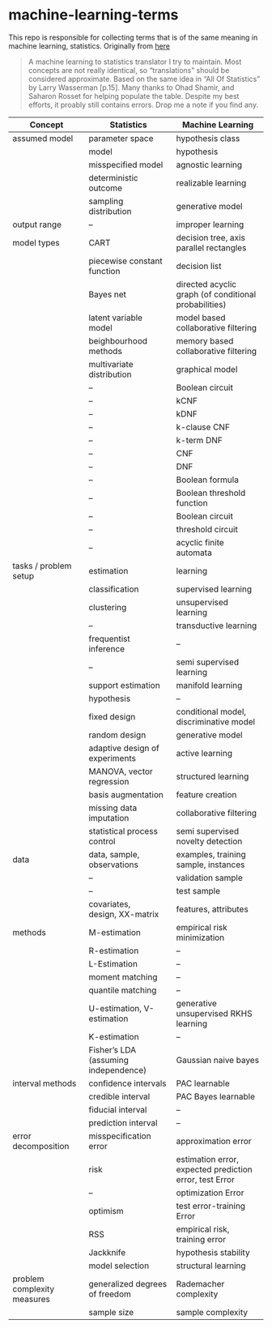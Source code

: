 # machine-learning-terms

This repo is responsible for collecting terms that is of the same meaning in machine learning, statistics.
Originally from [here](http://www.john-ros.com/translator/)


>A machine learning to statistics translator I try to maintain. Most concepts are not really identical, so “translations” should be considered approximate. Based on the same idea in “All Of Statistics” by Larry Wasserman [p.15]. Many thanks to Ohad Shamir, and Saharon Rosset for helping populate the table. Despite my best efforts, it proably still contains errors. Drop me a note if you find any.

| Concept                     | Statistics                           | Machine Learning                                        |
|-----------------------------|--------------------------------------|---------------------------------------------------------|
| assumed model               | parameter space                      | hypothesis class                                        |
|                             | model                                | hypothesis                                              |
|                             | misspecified model                   | agnostic learning                                       |
|                             | deterministic outcome                | realizable learning                                     |
|                             | sampling distribution                | generative model                                        |
| output range                | –                                    | improper learning                                       |
| model types                 | CART                                 | decision tree, axis parallel rectangles                 |
|                             | piecewise constant function          | decision list                                           |
|                             | Bayes net                            | directed acyclic graph (of conditional probabilities)   |
|                             | latent variable model                | model based collaborative filtering                     |
|                             | beighbourhood methods                | memory based collaborative filtering                    |
|                             | multivariate distribution            | graphical model                                         |
|                             | –                                    | Boolean circuit                                         |
|                             | –                                    | kCNF                                                    |
|                             | –                                    | kDNF                                                    |
|                             | –                                    | k-clause CNF                                            |
|                             | –                                    | k-term DNF                                              |
|                             | –                                    | CNF                                                     |
|                             | –                                    | DNF                                                     |
|                             | –                                    | Boolean formula                                         |
|                             | –                                    | Boolean threshold function                              |
|                             | –                                    | Boolean circuit                                         |
|                             | –                                    | threshold circuit                                       |
|                             | –                                    | acyclic finite automata                                 |
| tasks / problem setup       | estimation                           | learning                                                |
|                             | classification                       | supervised learning                                     |
|                             | clustering                           | unsupervised learning                                   |
|                             | –                                    | transductive learning                                   |
|                             | frequentist inference                | –                                                       |
|                             | –                                    | semi supervised learning                                |
|                             | support estimation                   | manifold learning                                       |
|                             | hypothesis                           | –                                                       |
|                             | fixed design                         | conditional model, discriminative model                 |
|                             | random design                        | generative model                                        |
|                             | adaptive design of experiments       | active learning                                         |
|                             | MANOVA, vector regression            | structured learning                                     |
|                             | basis augmentation                   | feature creation                                        |
|                             | missing data imputation              | collaborative filtering                                 |
|                             | statistical process control          | semi supervised novelty detection                       |
| data                        | data, sample, observations           | examples, training sample, instances                    |
|                             | –                                    | validation sample                                       |
|                             | –                                    | test sample                                             |
|                             | covariates, design, XX-matrix        | features, attributes                                    |
| methods                     | M-estimation                         | empirical risk minimization                             |
|                             | R-estimation                         | –                                                       |
|                             | L-Estimation                         | –                                                       |
|                             | moment matching                      | –                                                       |
|                             | quantile matching                    | –                                                       |
|                             | U-estimation, V-estimation           | generative unsupervised RKHS learning                   |
|                             | K-estimation                         | –                                                       |
|                             | Fisher’s LDA (assuming independence) | Gaussian naive bayes                                    |
| interval methods            | confidence intervals                 | PAC learnable                                           |
|                             | credible interval                    | PAC Bayes learnable                                     |
|                             | fiducial interval                    | –                                                       |
|                             | prediction interval                  | –                                                       |
| error decomposition         | misspecification error               | approximation error                                     |
|                             | risk                                 | estimation error, expected prediction error, test Error |
|                             | –                                    | optimization Error                                      |
|                             | optimism                             | test error-training Error                               |
|                             | RSS                                  | empirical risk, training error                          |
|                             | Jackknife                            | hypothesis stability                                    |
|                             | model selection                      | structural learning                                     |
| problem complexity measures | generalized degrees of freedom       | Rademacher complexity                                   |
|                             | sample size                          | sample complexity                                       |
      
 
